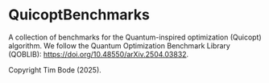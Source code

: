 # QuicoptBenchmarks

A collection of benchmarks for the Quantum-inspired optimization (Quicopt) algorithm. We follow the Quantum Optimization Benchmark Library (QOBLIB): https://doi.org/10.48550/arXiv.2504.03832.

Copyright Tim Bode (2025).
